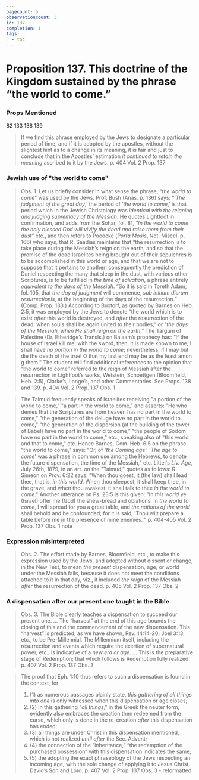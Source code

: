```yaml
---
pagecount: 5
observationcount: 3
id: 137
completion: 1
tags:
  - toc
---
```

# Proposition 137. This doctrine of the Kingdom sustained by the phrase “the world to come.”

### Props Mentioned
82 133 138 139

>If we find this phrase employed by the Jews to designate a particular period of time, and if it is adopted by the apostles, without the slightest hint as to a change in its meaning, it is fair and just to conclude that in the Apostles’ estimation *it continued to retain the meaning* ascribed to it by the Jews.
>p. 404 Vol. 2 Prop. 137
### Jewish use of "the world to come"
>Obs. 1. Let us briefly consider in what sense the phrase, “*the world to come*” was used by the Jews. Prof. Bush (Anas. p. 136) says: “‘*The judgment of the great day*,’ the period of ‘*the world to come*,’ is that period which in the Jewish Christology was *identical with the reigning and judging supremacy of the Messiah*. He quotes Lightfoot in confirmation, and adds from the Sohar, fol. 81, “*In the world to come the holy blessed God will vivify the dead and raise them from their dust*” etc., and then refers to Pococke (*Porta Mosis*, Not. Miscel. p. 166) who says, that R. Saadias maintains that “the resurrection is to take place during the Messiah’s reign on the earth, and so that the promise of the dead Israelites being brought out of their sepulchres is to be accomplished in this world or age, and that we are not to suppose that it pertains to another; consequently the prediction of Daniel respecting the many that sleep in the dust, with various other Scriptures, is to be fulfilled in *the time of salvation*, a phrase entirely *equivalent to the days of the Messiah*. “So it is said in Toreth Adam, fol. 105, that *the day of judgment* will commence, *sub initium dierum resurrectionis*, at the beginning of the days of the resurrection.” (Comp. Prop. 133.) According to Buxtorf, as quoted by Barnes on Heb. 2:5, it was employed by the Jews to denote “the world which is to exist *after* this world is destroyed, and *after* the resurrection of the dead, when souls shall be again united to their bodies,” or “*the days of the Messiah, when He shall reign on the earth*.” The Targum of Palestine (Dr. Etheridge’s Transls.) on Balaam’s prophecy has: “If the house of Israel kill me; with the sword, then, it is made known to me, I shall have *no portion in the world to come*; nevertheless, if I may but die the death of the true! O that my last end may be as the least amon g them.” The student will find additional references to the opinion that “the world to come” referred to the reign of Messiah after the resurrection in Lightfoot’s works, Wetstein, Schoettgen (Bloomfield, Heb. 2:5), Clarke’s, Lange’s, and other Commentaries. See Props. 138 and 139.
>p. 404 Vol. 2 Prop. 137 Obs. 1

>The Talmud frequently speaks of Israelites receiving "a portion of the world to come," "a part in the world to come," and asserts: "He who denies that the Scriptures are from heaven has no part in the world to come," "the generation of the deluge have no part in the world to come," "the generation of the dispersion (at the building of the tower of Babel) have no part in the world to come," "the people of Sodom have no part in the world to come," etc., speaking also of "this world and that to come," etc. Hence Barnes, Com. Heb. 6:5 on the phrase "the world to come," says: "Or, of '*the Coming age*.' '*The age to come*' was a phrase in common use among the Hebrews, to denote the future dispensation, the time of the Messiah," etc. Littel's *Liv. Age*, July 26th, 1879, in an art. on the "Talmud," quotes as follows: R. Simeon on Prov. 6:22 says: "When thou goest, it (the law) shall lead thee, that is, *in this world*. When thou sleepest, it shall keep thee, in the grave, and when thou awakest, it shall talk to thee *in the world to come*." Another utterance on Ps. 23:5 is this given: "In *this world* ye (Israel) offer me (God) the shew-bread and oblations. In *the world to come*, I will spread for you a great table, and *the nations of the world* shall behold and be confounded; for it is said, 'Thou wilt prepare a table before me in the presence of mine enemies.'"
>p. 404-405 Vol. 2 Prop. 137 Obs. 1 note
### Expression misinterpreted
>Obs. 2. The effort made by Barnes, Bloomfield, etc., to make this expression used by the Jews, and adopted without dissent or change, in the New Test, to mean *the present* dispensation, age, or world under the Messiah fails, because it does not meet the conditions attached to it in that day, viz., it included *the reign* of the Messiah *after* the resurrection of the dead.
>p. 405 Vol. 2 Prop. 137 Obs. 2
### A dispensation after our present one taught in the Bible
>Obs. 3. The Bible clearly teaches a dispensation to succeed our present one.
>...
>The “harvest” at the end of this age bounds the closing of this and the commencement of the new dispensation. This “harvest” is predicted, as we have shown, Rev. 14:14-20; Joel 3:13, etc., to be Pre-Millennial. The Millennium itself, including the resurrection and events which require the exertion of supernatural power, etc., is indicative of a *new era or age*.
>...
>This is the preparative stage of Redemption; that which follows is Redemption fully realized.
>p. 407 Vol. 2 Prop. 137 Obs. 3

>The proof that Eph. 1:10 thus refers to such a dispensation is found in the context, for 
>1. (1) as numerous passages plainly state, *this gathering of all things into one* is only witnessed when this dispensation or age closes; 
>2. (2) in this gathering “*all things*,” in the Greek the neuter form, evidently also embraces the creation then redeemed from the curse, which only is done in the re-creation *after* this dispensation has ended; 
>3. (3) all things are under Christ in this dispensation mentioned, which is not realized *until after* the Sec. Advent; 
>4. (4) the connection of the “inheritance,” “the redemption of the purchased possession” with this dispensation indicates the same; 
>5. (5) the adopting the exact phraseology of the Jews respecting an incoming age, with the sole change of applying it to Jesus Christ, David’s Son and Lord.
>p. 407 Vol. 2 Prop. 137 Obs. 3 - reformatted



